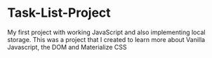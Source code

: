 # Task-List-Project
My first project with working JavaScript and also implementing local storage.
This was a project that I created to learn more about Vanilla Javascript, the DOM and Materialize CSS
